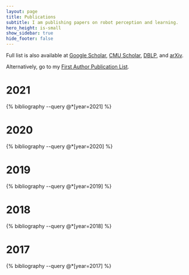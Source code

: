 ```yaml
---
layout: page
title: Publications
subtitle: I am publishing papers on robot perception and learning.
hero_height: is-small
show_sidebar: true
hide_footer: false
---
```


Full list is also available at [Google Scholar](https://scholar.google.com/citations?user=vZfmKl4AAAAJ&hl=en), [CMU Scholar](https://scholars.cmu.edu/8810-chen-wang), [DBLP](https://dblp.org/pid/82/4206-33.html), and [arXiv](https://arxiv.org/a/wang_c_7.html).

Alternatively, go to my [First Author Publication List](/papers).

<style>
.csl-block {
    font-size: 16px;
}
.csl-title, .csl-author, .csl-event, .csl-editor, .csl-venue {
    display: block;
    position: relative;
    font-size: 16px;
}

.csl-title b {
    font-weight: 600;
}

.csl-content {
    display: inline-block;
    vertical-align: top;
    padding-left: 20px;
}

.bibliography {
   list-style-type: none;
}
</style>
# 2021
{% bibliography --query @*[year=2021] %}

# 2020
{% bibliography --query @*[year=2020] %}

# 2019
{% bibliography --query @*[year=2019] %}

# 2018
{% bibliography --query @*[year=2018] %}

# 2017
{% bibliography --query @*[year=2017] %}